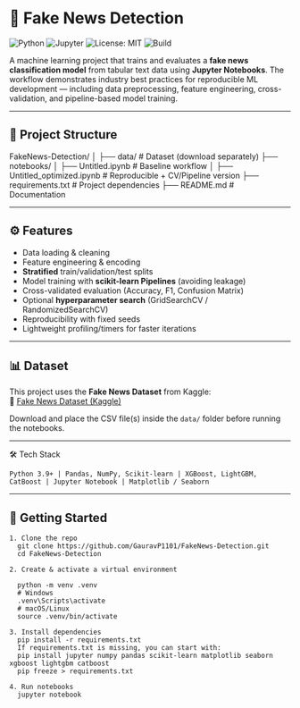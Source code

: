 # 📰 Fake News Detection  

![Python](https://img.shields.io/badge/Python-3.9%2B-blue.svg)  ![Jupyter](https://img.shields.io/badge/Notebook-Jupyter-orange.svg)  ![License: MIT](https://img.shields.io/badge/License-MIT-green.svg)  ![Build](https://img.shields.io/badge/Build-Passing-brightgreen.svg)  

A machine learning project that trains and evaluates a **fake news classification model** from tabular text data using **Jupyter Notebooks**. The workflow demonstrates industry best practices for reproducible ML development — including data preprocessing, feature engineering, cross-validation, and pipeline-based model training.  

---

## 📂 Project Structure  
FakeNews-Detection/
│
├── data/ # Dataset (download separately)
├── notebooks/
│ ├── Untitled.ipynb # Baseline workflow
│ ├── Untitled_optimized.ipynb # Reproducible + CV/Pipeline version
├── requirements.txt # Project dependencies
├── README.md # Documentation

---

## ⚙️ Features  

- Data loading & cleaning  
- Feature engineering & encoding  
- **Stratified** train/validation/test splits  
- Model training with **scikit-learn Pipelines** (avoiding leakage)  
- Cross-validated evaluation (Accuracy, F1, Confusion Matrix)  
- Optional **hyperparameter search** (GridSearchCV / RandomizedSearchCV)  
- Reproducibility with fixed seeds  
- Lightweight profiling/timers for faster iterations  

---

## 📊 Dataset  

This project uses the **Fake News Dataset** from Kaggle:  
🔗 [Fake News Dataset (Kaggle)](https://www.kaggle.com/c/fake-news/data)  

Download and place the CSV file(s) inside the `data/` folder before running the notebooks.  

---
🛠️ Tech Stack
```
Python 3.9+ | Pandas, NumPy, Scikit-learn | XGBoost, LightGBM, CatBoost | Jupyter Notebook | Matplotlib / Seaborn
```
---

## 🚀 Getting Started  
```
1. Clone the repo  
  git clone https://github.com/GauravP1101/FakeNews-Detection.git
  cd FakeNews-Detection

2. Create & activate a virtual environment
   
  python -m venv .venv
  # Windows
  .venv\Scripts\activate
  # macOS/Linux
  source .venv/bin/activate

3. Install dependencies
  pip install -r requirements.txt
  If requirements.txt is missing, you can start with:
  pip install jupyter numpy pandas scikit-learn matplotlib seaborn xgboost lightgbm catboost
  pip freeze > requirements.txt

4. Run notebooks
  jupyter notebook
```


